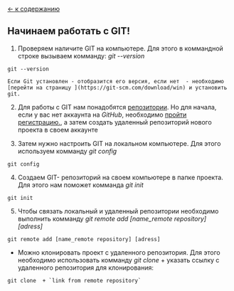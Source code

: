 [<- к содержанию](./readme.md)

## Начинаем работать с GIT!

1. Проверяем наличите GIT на компьютере. Для этого в коммандной строке вызываем комманду: _git --version_ 

```bash=
git --version
```

    Если Git установлен - отобразится его версия, если нет  - необходимо [перейти на страницу ](https://git-scm.com/download/win) и установить git.
    
2. Для работы с GIT нам понадобятся [репозитории](./repository.md). Но для начала, если у вас нет аккаунта на *GitHub*, необходимо [пройти регистрацию.]( https://github.com/), а затем создать удаленный репозиторий нового проекта в своем аккаунте

3. Затем нужно настроить GIT на локальном компьютере. Для этого используем комманду  _git config_

```bash=
git config
```

4. Создаем GIT- репозиторий на своем компьютере в папке проекта. Для этого нам поможет комманда _git init_

```bash=
git init
```
5. Чтобы связать локальный и удаленный репозитории необходимо выполнить комманду _git remote add [name_remote repository] [adress]_

```bash=
git remote add [name_remote repository] [adress]
```


* Можно клонировать проект с удаленного репозитория. Для этого необходимо использовать комманду _git clone_ + указать ссылку с удаленного репозитория для клонирования: 

```bash=
git clone  + `link from remote repository`
```